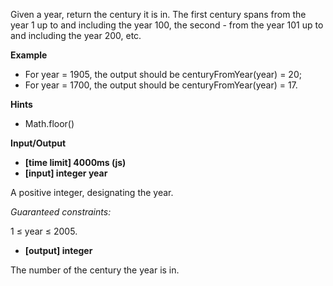 Given a year, return the century it is in. The first century spans from the year 1 up to and including the year 100, the second - from the year 101 up to and including the year 200, etc.

**Example**

- For year = 1905, the output should be
  centuryFromYear(year) = 20;
- For year = 1700, the output should be
  centuryFromYear(year) = 17.

**Hints**

- Math.floor()

**Input/Output**

- **[time limit] 4000ms (js)**
- **[input] integer year**

A positive integer, designating the year.

_Guaranteed constraints:_

1 ≤ year ≤ 2005.

- **[output] integer**

The number of the century the year is in.
